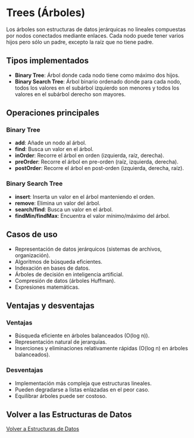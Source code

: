 # Trees (Árboles)

Los árboles son estructuras de datos jerárquicas no lineales compuestas por nodos conectados mediante enlaces. Cada nodo puede tener varios hijos pero sólo un padre, excepto la raíz que no tiene padre.

## Tipos implementados

- **Binary Tree**: Árbol donde cada nodo tiene como máximo dos hijos.
- **Binary Search Tree**: Árbol binario ordenado donde para cada nodo, todos los valores en el subárbol izquierdo son menores y todos los valores en el subárbol derecho son mayores.

## Operaciones principales

### Binary Tree
- **add**: Añade un nodo al árbol.
- **find**: Busca un valor en el árbol.
- **inOrder**: Recorre el árbol en orden (izquierda, raíz, derecha).
- **preOrder**: Recorre el árbol en pre-orden (raíz, izquierda, derecha).
- **postOrder**: Recorre el árbol en post-orden (izquierda, derecha, raíz).

### Binary Search Tree
- **insert**: Inserta un valor en el árbol manteniendo el orden.
- **remove**: Elimina un valor del árbol.
- **search/find**: Busca un valor en el árbol.
- **findMin/findMax**: Encuentra el valor mínimo/máximo del árbol.

## Casos de uso

- Representación de datos jerárquicos (sistemas de archivos, organización).
- Algoritmos de búsqueda eficientes.
- Indexación en bases de datos.
- Árboles de decisión en inteligencia artificial.
- Compresión de datos (árboles Huffman).
- Expresiones matemáticas.

## Ventajas y desventajas

### Ventajas
- Búsqueda eficiente en árboles balanceados (O(log n)).
- Representación natural de jerarquías.
- Inserciones y eliminaciones relativamente rápidas (O(log n) en árboles balanceados).

### Desventajas
- Implementación más compleja que estructuras lineales.
- Pueden degradarse a listas enlazadas en el peor caso.
- Equilibrar árboles puede ser costoso.

## Volver a las Estructuras de Datos

[Volver a Estructuras de Datos](../../README.md)